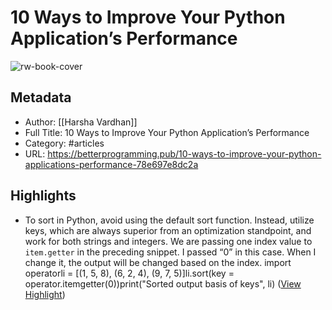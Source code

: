 # 10 Ways to Improve Your Python Application’s Performance

![rw-book-cover](https://miro.medium.com/v2/resize:fit:1200/0*bZWXJsT4Mv3Fx7mV)

## Metadata
- Author: [[Harsha Vardhan]]
- Full Title: 10 Ways to Improve Your Python Application’s Performance
- Category: #articles
- URL: https://betterprogramming.pub/10-ways-to-improve-your-python-applications-performance-78e697e8dc2a

## Highlights
- To sort in Python, avoid using the default sort function. Instead, utilize keys, which are always superior from an optimization standpoint, and work for both strings and integers. We are passing one index value to `item.getter` in the preceding snippet. I passed “0” in this case. When I change it, the output will be changed based on the index.
  import operatorli = [(1, 5, 8), (6, 2, 4), (9, 7, 5)]li.sort(key = operator.itemgetter(0))print("Sorted output basis of keys", li) ([View Highlight](https://read.readwise.io/read/01h2y76v9vzra6sx4eca2npxbd))
